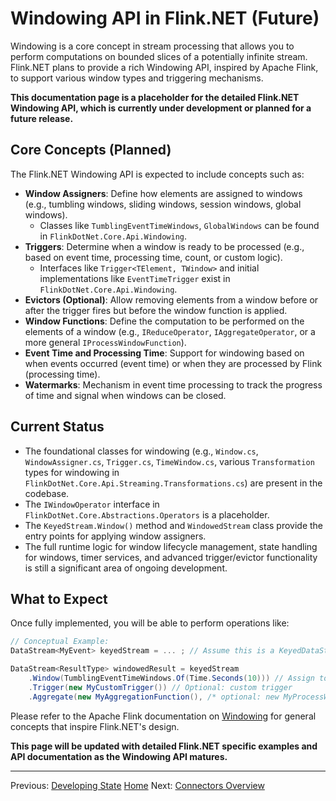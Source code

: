 # Windowing API in Flink.NET (Future)

Windowing is a core concept in stream processing that allows you to perform computations on bounded slices of a potentially infinite stream. Flink.NET plans to provide a rich Windowing API, inspired by Apache Flink, to support various window types and triggering mechanisms.

**This documentation page is a placeholder for the detailed Flink.NET Windowing API, which is currently under development or planned for a future release.**

## Core Concepts (Planned)

The Flink.NET Windowing API is expected to include concepts such as:

*   **Window Assigners**: Define how elements are assigned to windows (e.g., tumbling windows, sliding windows, session windows, global windows).
    *   Classes like `TumblingEventTimeWindows`, `GlobalWindows` can be found in `FlinkDotNet.Core.Api.Windowing`.
*   **Triggers**: Determine when a window is ready to be processed (e.g., based on event time, processing time, count, or custom logic).
    *   Interfaces like `Trigger<TElement, TWindow>` and initial implementations like `EventTimeTrigger` exist in `FlinkDotNet.Core.Api.Windowing`.
*   **Evictors (Optional)**: Allow removing elements from a window before or after the trigger fires but before the window function is applied.
*   **Window Functions**: Define the computation to be performed on the elements of a window (e.g., `IReduceOperator`, `IAggregateOperator`, or a more general `IProcessWindowFunction`).
*   **Event Time and Processing Time**: Support for windowing based on when events occurred (event time) or when they are processed by Flink (processing time).
*   **Watermarks**: Mechanism in event time processing to track the progress of time and signal when windows can be closed.

## Current Status

*   The foundational classes for windowing (e.g., `Window.cs`, `WindowAssigner.cs`, `Trigger.cs`, `TimeWindow.cs`, various `Transformation` types for windowing in `FlinkDotNet.Core.Api.Streaming.Transformations.cs`) are present in the codebase.
*   The `IWindowOperator` interface in `FlinkDotNet.Core.Abstractions.Operators` is a placeholder.
*   The `KeyedStream.Window()` method and `WindowedStream` class provide the entry points for applying window assigners.
*   The full runtime logic for window lifecycle management, state handling for windows, timer services, and advanced trigger/evictor functionality is still a significant area of ongoing development.

## What to Expect

Once fully implemented, you will be able to perform operations like:

```csharp
// Conceptual Example:
DataStream<MyEvent> keyedStream = ... ; // Assume this is a KeyedDataStream

DataStream<ResultType> windowedResult = keyedStream
    .Window(TumblingEventTimeWindows.Of(Time.Seconds(10))) // Assign to 10-second tumbling windows
    .Trigger(new MyCustomTrigger()) // Optional: custom trigger
    .Aggregate(new MyAggregationFunction(), /* optional: new MyProcessWindowFunction() */); // Apply a window function
```

Please refer to the Apache Flink documentation on [Windowing](https://nightlies.apache.org/flink/flink-docs-stable/docs/dev/datastream/operators/windows/) for general concepts that inspire Flink.NET's design.

**This page will be updated with detailed Flink.NET specific examples and API documentation as the Windowing API matures.**

---
Previous: [Developing State](./Developing-State.md)
[Home](https://github.com/devstress/FLINK.NET/blob/main/docs/wiki/Wiki-Structure-Outline.md)
Next: [Connectors Overview](./Connectors-Overview.md)

